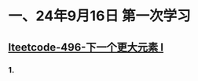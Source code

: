 # 一、24年9月16日 第一次学习
## [lteetcode-496-下一个更大元素 I](https://leetcode.cn/problems/next-greater-element-i/description/)

### 1.



